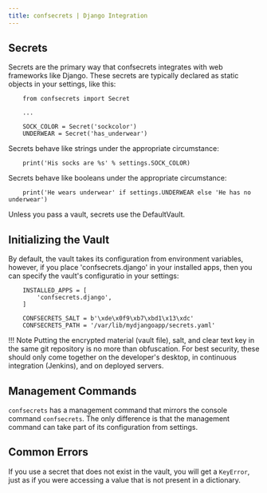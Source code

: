 ```yaml
---
title: confsecrets | Django Integration
---
```


## Secrets

Secrets are the primary way that confsecrets integrates with web frameworks like Django. These secrets are typically declared as static objects in your settings, like this:

        from confsecrets import Secret
        
        ...
        
        SOCK_COLOR = Secret('sockcolor')
        UNDERWEAR = Secret('has_underwear')

Secrets behave like strings under the appropriate circumstance:

        print('His socks are %s' % settings.SOCK_COLOR)
        

Secrets behave like booleans under the appropriate circumstance:

        print('He wears underwear' if settings.UNDERWEAR else 'He has no underwear')

Unless you pass a vault, secrets use the DefaultVault.


## Initializing the Vault


By default, the vault takes its configuration from environment variables, however, if you place 'confsecrets.django' in your installed apps, 
then you can specify the vault's configuratio in your settings:

        INSTALLED_APPS = [
            'confsecrets.django',
        ]

        CONFSECRETS_SALT = b'\xde\x0f9\xb7\xbd1\x13\xdc'
        CONFSECRETS_PATH = '/var/lib/mydjangoapp/secrets.yaml'


!!! Note
    Putting the encrypted material (vault file), salt, and clear text key in the
    same git repository is no more than obfuscation.  For best security, these should
    only come together on the developer's desktop, in continuous integration (Jenkins),
    and on deployed servers.


## Management Commands

`confsecrets` has a management command that mirrors the console command `confsecrets`.  The only difference is that
the management command can take part of its configuration from settings.

## Common Errors

If you use a secret that does not exist in the vault, you will get a `KeyError`, just as if you were accessing a value that is not present in a dictionary.
